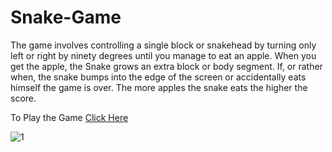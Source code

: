 # Snake-Game
The game involves controlling a single block or snakehead by turning only left or right by ninety degrees until you manage to eat an apple. When you get the apple, the Snake grows an extra block or body segment.  If, or rather when, the snake bumps into the edge of the screen or accidentally eats himself the game is over. The more apples the snake eats the higher the score.

To Play the Game [Click Here](https://servermonk01.github.io/Serpent-Saga/)

![1](https://user-images.githubusercontent.com/87888134/174720557-910dc581-a756-475d-b734-cef39d06bfca.png)
